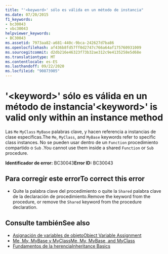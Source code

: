 ```yaml
---
title: "'<keyword>' sólo es válida en un método de instancia"
ms.date: 07/20/2015
f1_keywords:
- bc30043
- vbc30043
helpviewer_keywords:
- BC30043
ms.assetid: 7973aa82-a681-440c-9bca-242627d7ba86
ms.openlocfilehash: af436b8fd57ff0d2747c766a64af175760931009
ms.sourcegitcommit: d2db216e46323f73b32ae312c9e4135258e5d68e
ms.translationtype: MT
ms.contentlocale: es-ES
ms.lasthandoff: 09/22/2020
ms.locfileid: "90873905"
---
```

# <a name="keyword-is-valid-only-within-an-instance-method"></a><span data-ttu-id="65b72-102">'\<keyword>' sólo es válida en un método de instancia</span><span class="sxs-lookup"><span data-stu-id="65b72-102">'\<keyword>' is valid only within an instance method</span></span>

<span data-ttu-id="65b72-103">Las `Me` `MyClass` `MyBase` palabras clave, y hacen referencia a instancias de clase específicas.</span><span class="sxs-lookup"><span data-stu-id="65b72-103">The `Me`, `MyClass`, and `MyBase` keywords refer to specific class instances.</span></span> <span data-ttu-id="65b72-104">No se pueden usar dentro de un `Function` procedimiento compartido o `Sub` .</span><span class="sxs-lookup"><span data-stu-id="65b72-104">You cannot use them inside a shared `Function` or `Sub` procedure.</span></span>  
  
 <span data-ttu-id="65b72-105">**Identificador de error:** BC30043</span><span class="sxs-lookup"><span data-stu-id="65b72-105">**Error ID:** BC30043</span></span>  
  
## <a name="to-correct-this-error"></a><span data-ttu-id="65b72-106">Para corregir este error</span><span class="sxs-lookup"><span data-stu-id="65b72-106">To correct this error</span></span>  
  
- <span data-ttu-id="65b72-107">Quite la palabra clave del procedimiento o quite la `Shared` palabra clave de la declaración de procedimiento.</span><span class="sxs-lookup"><span data-stu-id="65b72-107">Remove the keyword from the procedure, or remove the `Shared` keyword from the procedure declaration.</span></span>  
  
## <a name="see-also"></a><span data-ttu-id="65b72-108">Consulte también</span><span class="sxs-lookup"><span data-stu-id="65b72-108">See also</span></span>

- [<span data-ttu-id="65b72-109">Asignación de variables de objeto</span><span class="sxs-lookup"><span data-stu-id="65b72-109">Object Variable Assignment</span></span>](../../programming-guide/language-features/variables/object-variable-assignment.md)
- [<span data-ttu-id="65b72-110">Me, My, MyBase y MyClass</span><span class="sxs-lookup"><span data-stu-id="65b72-110">Me, My, MyBase, and MyClass</span></span>](../../programming-guide/program-structure/me-my-mybase-and-myclass.md)
- [<span data-ttu-id="65b72-111">Fundamentos de la herencia</span><span class="sxs-lookup"><span data-stu-id="65b72-111">Inheritance Basics</span></span>](../../programming-guide/language-features/objects-and-classes/inheritance-basics.md)
